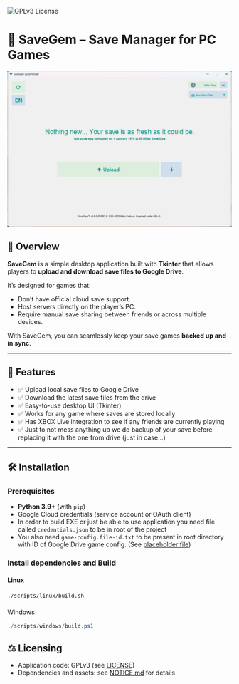 ![GPLv3 License](https://img.shields.io/badge/License-GPLv3-blue.svg)

# 💎 SaveGem – Save Manager for PC Games
<img src="assets/application-demo.png" alt="SaveGem Screenshot" width="800"/>

## 📌 Overview
**SaveGem** is a simple desktop application built with **Tkinter** that allows players to **upload and download save files to Google Drive**.  

It’s designed for games that:
- Don’t have official cloud save support.
- Host servers directly on the player’s PC.
- Require manual save sharing between friends or across multiple devices.

With SaveGem, you can seamlessly keep your save games **backed up and in sync**.

---

## 🚀 Features
- ✅ Upload local save files to Google Drive  
- ✅ Download the latest save files from the drive  
- ✅ Easy-to-use desktop UI (Tkinter)  
- ✅ Works for any game where saves are stored locally  
- ✅ Has XBOX Live integration to see if any friends are currently playing
- ✅ Just to not mess anything up we do backup of your save before replacing it with the one from drive (just in case...)

---

## 🛠️ Installation
### Prerequisites
- **Python 3.9+** (with `pip`)  
- Google Cloud credentials (service account or OAuth client)  
- In order to build EXE or just be able to use application you need file called `credentials.json` to be in root of the project
- You also need `game-config.file-id.txt` to be present in root directory with ID of Google Drive game config. (See [placeholder file](./game-config-file-id.txt.placeholder)) 

### Install dependencies and Build
#### Linux
```bash
./scripts/linux/build.sh
```
####
Windows
```powershell
./scripts/windows/build.ps1
```

## ⚖️ Licensing

- Application code: GPLv3 (see [LICENSE](LICENSE))
- Dependencies and assets: see [NOTICE.md](NOTICE.md) for details
